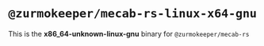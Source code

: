 # `@zurmokeeper/mecab-rs-linux-x64-gnu`

This is the **x86_64-unknown-linux-gnu** binary for `@zurmokeeper/mecab-rs`
